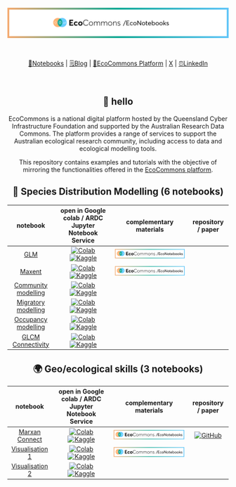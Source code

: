<div align="center">
  <p>
    <a align="center" href="" target="_blank">
      <img
        width="850"
        src="https://github.com/EcoCommons-Australia-2024-2026/notebooks/raw/main/assets/notebooks_banner_withframe.png" alt="Banner"
      >
    </a>
  </p>
  <br>

[📔Notebooks](https://github.com/EcoCommons-Australia-2024-2026/notebooks)
\|
[🗒️Blog](https://ecocommons-australia-2024-2026.github.io/ec-notebook_site)
\| [🌿EcoCommons Platform](https://www.ecocommons.org.au) \|
[X](https://twitter.com/EcoCommonsAus) \|
[⏰LinkedIn](https://www.linkedin.com/company/ecocommons-australia/posts/?feedView=all)

<br>

## 🐢 hello

EcoCommons is a national digital platform hosted by the Queensland Cyber
Infrastructure Foundation and supported by the Australian Research Data
Commons. The platform provides a range of services to support the
Australian ecological research community, including access to data and
ecological modelling tools.

This repository contains examples and tutorials with the objective of
mirroring the functionalities offered in the [EcoCommons
platform](https://www.ecocommons.org.au/).

<!--- AUTOGENERATED-NOTEBOOKS-TABLE -->
<!---
   WARNING: DO NOT EDIT THIS TABLE MANUALLY. IT IS AUTOMATICALLY GENERATED.
   HEAD OVER TO CONTRIBUTING.MD FOR MORE DETAILS ON HOW TO MAKE CHANGES PROPERLY.
-->
## 🐨 Species Distribution Modelling (6 notebooks)
| **notebook** | **open in Google colab / ARDC Jupyter Notebook Service** | **complementary materials** | **repository / paper** |
|:------------:|:-------------------------------------------------:|:---------------------------:|:----------------------:|
| [GLM](https://github.com/EcoCommons-Australia-2024-2026/notebooks/blob/main/notebooks/) | [![Colab](https://colab.research.google.com/assets/colab-badge.svg)](https://colab.research.google.com/github/EcoCommons-Australia-2024-2026/notebooks/blob/main/notebooks/) [![Kaggle](https://kaggle.com/static/images/open-in-kaggle.svg)](https://kaggle.com/kernels/welcome?src=https://github.com/EcoCommons-Australia-2024-2026/notebooks/blob/main/notebooks/)  | [![EcoNotebooks Blog](https://github.com/EcoCommons-Australia-2024-2026/notebooks/raw/main/assets/notebook_icon.png)](https://ecocommons-australia-2024-2026.github.io/ec-notebook_site/glm.qmd)  |  |
| [Maxent](https://github.com/EcoCommons-Australia-2024-2026/notebooks/blob/main/notebooks/) | [![Colab](https://colab.research.google.com/assets/colab-badge.svg)](https://colab.research.google.com/github/EcoCommons-Australia-2024-2026/notebooks/blob/main/notebooks/) [![Kaggle](https://kaggle.com/static/images/open-in-kaggle.svg)](https://kaggle.com/kernels/welcome?src=https://github.com/EcoCommons-Australia-2024-2026/notebooks/blob/main/notebooks/)  | [![EcoNotebooks Blog](https://github.com/EcoCommons-Australia-2024-2026/notebooks/raw/main/assets/notebook_icon.png)](https://ecocommons-australia-2024-2026.github.io/ec-notebook_site/maxent.qmd)  |  |
| [Community modelling](https://github.com/EcoCommons-Australia-2024-2026/notebooks/blob/main/notebooks/) | [![Colab](https://colab.research.google.com/assets/colab-badge.svg)](https://colab.research.google.com/github/EcoCommons-Australia-2024-2026/notebooks/blob/main/notebooks/) [![Kaggle](https://kaggle.com/static/images/open-in-kaggle.svg)](https://kaggle.com/kernels/welcome?src=https://github.com/EcoCommons-Australia-2024-2026/notebooks/blob/main/notebooks/)  |   |  |
| [Migratory modelling](https://github.com/EcoCommons-Australia-2024-2026/notebooks/blob/main/notebooks/) | [![Colab](https://colab.research.google.com/assets/colab-badge.svg)](https://colab.research.google.com/github/EcoCommons-Australia-2024-2026/notebooks/blob/main/notebooks/) [![Kaggle](https://kaggle.com/static/images/open-in-kaggle.svg)](https://kaggle.com/kernels/welcome?src=https://github.com/EcoCommons-Australia-2024-2026/notebooks/blob/main/notebooks/)  |   |  |
| [Occupancy modelling](https://github.com/EcoCommons-Australia-2024-2026/notebooks/blob/main/notebooks/) | [![Colab](https://colab.research.google.com/assets/colab-badge.svg)](https://colab.research.google.com/github/EcoCommons-Australia-2024-2026/notebooks/blob/main/notebooks/) [![Kaggle](https://kaggle.com/static/images/open-in-kaggle.svg)](https://kaggle.com/kernels/welcome?src=https://github.com/EcoCommons-Australia-2024-2026/notebooks/blob/main/notebooks/)  |   |  |
| [GLCM Connectivity](https://github.com/EcoCommons-Australia-2024-2026/notebooks/blob/main/notebooks/) | [![Colab](https://colab.research.google.com/assets/colab-badge.svg)](https://colab.research.google.com/github/EcoCommons-Australia-2024-2026/notebooks/blob/main/notebooks/) [![Kaggle](https://kaggle.com/static/images/open-in-kaggle.svg)](https://kaggle.com/kernels/welcome?src=https://github.com/EcoCommons-Australia-2024-2026/notebooks/blob/main/notebooks/)  |   |  |
## 🌍 Geo/ecological skills (3 notebooks)
| **notebook** | **open in Google colab / ARDC Jupyter Notebook Service** | **complementary materials** | **repository / paper** |
|:------------:|:-------------------------------------------------:|:---------------------------:|:----------------------:|
| [Marxan Connect](https://github.com/EcoCommons-Australia-2024-2026/notebooks/blob/main/notebooks/) | [![Colab](https://colab.research.google.com/assets/colab-badge.svg)](https://colab.research.google.com/github/EcoCommons-Australia-2024-2026/notebooks/blob/main/notebooks/) [![Kaggle](https://kaggle.com/static/images/open-in-kaggle.svg)](https://kaggle.com/kernels/welcome?src=https://github.com/EcoCommons-Australia-2024-2026/notebooks/blob/main/notebooks/)  | [![EcoNotebooks Blog](https://github.com/EcoCommons-Australia-2024-2026/notebooks/raw/main/assets/notebook_icon.png)](https://ecocommons-australia-2024-2026.github.io/ec-notebook_site/sp/ecocommons-marxan-integration-poc.html)  | [![GitHub](https://badges.aleen42.com/src/github.svg)](https://github.com/EcoCommons-Australia-2024-2026/ecocommons-marxan-integration-poc.git) |
| [Visualisation 1](https://github.com/EcoCommons-Australia-2024-2026/notebooks/blob/main/notebooks/) | [![Colab](https://colab.research.google.com/assets/colab-badge.svg)](https://colab.research.google.com/github/EcoCommons-Australia-2024-2026/notebooks/blob/main/notebooks/) [![Kaggle](https://kaggle.com/static/images/open-in-kaggle.svg)](https://kaggle.com/kernels/welcome?src=https://github.com/EcoCommons-Australia-2024-2026/notebooks/blob/main/notebooks/)  | [![EcoNotebooks Blog](https://github.com/EcoCommons-Australia-2024-2026/notebooks/raw/main/assets/notebook_icon.png)](https://ecocommons-australia-2024-2026.github.io/ec-notebook_site/visual1.qmd)  |  |
| [Visualisation 2](https://github.com/EcoCommons-Australia-2024-2026/notebooks/blob/main/notebooks/) | [![Colab](https://colab.research.google.com/assets/colab-badge.svg)](https://colab.research.google.com/github/EcoCommons-Australia-2024-2026/notebooks/blob/main/notebooks/) [![Kaggle](https://kaggle.com/static/images/open-in-kaggle.svg)](https://kaggle.com/kernels/welcome?src=https://github.com/EcoCommons-Australia-2024-2026/notebooks/blob/main/notebooks/)  |   |  |
<!--- AUTOGENERATED-NOTEBOOKS-TABLE -->

